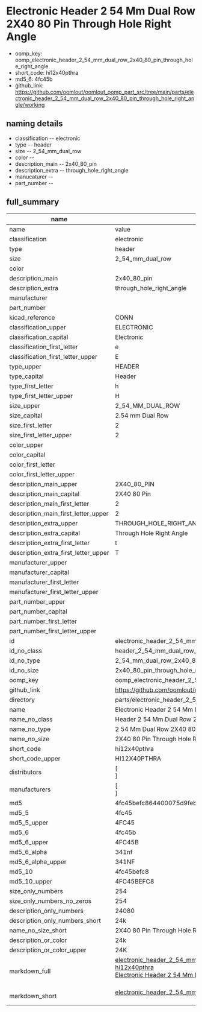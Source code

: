 # Electronic Header 2 54 Mm Dual Row 2X40 80 Pin Through Hole Right Angle

  
* oomp_key: oomp_electronic_header_2_54_mm_dual_row_2x40_80_pin_through_hole_right_angle 
* short_code: hi12x40pthra
* md5_6: 4fc45b  
* github_link: https://github.com/oomlout/oomlout_oomp_part_src/tree/main/parts/electronic_header_2_54_mm_dual_row_2x40_80_pin_through_hole_right_angle/working  
## naming details
* classification -- electronic
* type -- header
* size -- 2_54_mm_dual_row
* color -- 
* description_main -- 2x40_80_pin
* description_extra -- through_hole_right_angle
* manucaturer -- 
* part_number -- 





## full_summary
| name | value | 
| --- | --- | 
| name | value | 
| classification | electronic | 
| type | header | 
| size | 2_54_mm_dual_row | 
| color |  | 
| description_main | 2x40_80_pin | 
| description_extra | through_hole_right_angle | 
| manufacturer |  | 
| part_number |  | 
| kicad_reference | CONN | 
| classification_upper | ELECTRONIC | 
| classification_capital | Electronic | 
| classification_first_letter | e | 
| classification_first_letter_upper | E | 
| type_upper | HEADER | 
| type_capital | Header | 
| type_first_letter | h | 
| type_first_letter_upper | H | 
| size_upper | 2_54_MM_DUAL_ROW | 
| size_capital | 2.54 mm Dual Row | 
| size_first_letter | 2 | 
| size_first_letter_upper | 2 | 
| color_upper |  | 
| color_capital |  | 
| color_first_letter |  | 
| color_first_letter_upper |  | 
| description_main_upper | 2X40_80_PIN | 
| description_main_capital | 2X40 80 Pin | 
| description_main_first_letter | 2 | 
| description_main_first_letter_upper | 2 | 
| description_extra_upper | THROUGH_HOLE_RIGHT_ANGLE | 
| description_extra_capital | Through Hole Right Angle | 
| description_extra_first_letter | t | 
| description_extra_first_letter_upper | T | 
| manufacturer_upper |  | 
| manufacturer_capital |  | 
| manufacturer_first_letter |  | 
| manufacturer_first_letter_upper |  | 
| part_number_upper |  | 
| part_number_capital |  | 
| part_number_first_letter |  | 
| part_number_first_letter_upper |  | 
| id | electronic_header_2_54_mm_dual_row_2x40_80_pin_through_hole_right_angle | 
| id_no_class | header_2_54_mm_dual_row_2x40_80_pin_through_hole_right_angle | 
| id_no_type | 2_54_mm_dual_row_2x40_80_pin_through_hole_right_angle | 
| id_no_size | 2x40_80_pin_through_hole_right_angle | 
| oomp_key | oomp_electronic_header_2_54_mm_dual_row_2x40_80_pin_through_hole_right_angle | 
| github_link | https://github.com/oomlout/oomlout_oomp_part_src/tree/main/parts/electronic_header_2_54_mm_dual_row_2x40_80_pin_through_hole_right_angle/working | 
| directory | parts/electronic_header_2_54_mm_dual_row_2x40_80_pin_through_hole_right_angle | 
| name | Electronic Header 2 54 Mm Dual Row 2X40 80 Pin Through Hole Right Angle | 
| name_no_class | Header 2 54 Mm Dual Row 2X40 80 Pin Through Hole Right Angle | 
| name_no_type | 2 54 Mm Dual Row 2X40 80 Pin Through Hole Right Angle | 
| name_no_size | 2X40 80 Pin Through Hole Right Angle | 
| short_code | hi12x40pthra | 
| short_code_upper | HI12X40PTHRA | 
| distributors | [<br>] | 
| manufacturers | [<br>] | 
| md5 | 4fc45befc864400075d9febd04daf7c0 | 
| md5_5 | 4fc45 | 
| md5_5_upper | 4FC45 | 
| md5_6 | 4fc45b | 
| md5_6_upper | 4FC45B | 
| md5_6_alpha | 341nf | 
| md5_6_alpha_upper | 341NF | 
| md5_10 | 4fc45befc8 | 
| md5_10_upper | 4FC45BEFC8 | 
| size_only_numbers | 254 | 
| size_only_numbers_no_zeros | 254 | 
| description_only_numbers | 24080 | 
| description_only_numbers_short | 24k | 
| name_no_size_short | 2X40 80 Pin Through Hole Right Angle | 
| description_or_color | 24k | 
| description_or_color_upper | 24K | 
| markdown_full | [electronic_header_2_54_mm_dual_row_2x40_80_pin_through_hole_right_angle](https://github.com/oomlout/oomlout_oomp_part_src/tree/main/parts/electronic_header_2_54_mm_dual_row_2x40_80_pin_through_hole_right_angle/working)<br>[hi12x40pthra](https://github.com/oomlout/oomlout_oomp_part_src/tree/main/parts/electronic_header_2_54_mm_dual_row_2x40_80_pin_through_hole_right_angle/working)<br>[Electronic Header 2 54 Mm Dual Row 2X40 80 Pin Through Hole Right Angle](https://github.com/oomlout/oomlout_oomp_part_src/tree/main/parts/electronic_header_2_54_mm_dual_row_2x40_80_pin_through_hole_right_angle/working)<br><br> | 
| markdown_short | [electronic_header_2_54_mm_dual_row_2x40_80_pin_through_hole_right_angle](https://github.com/oomlout/oomlout_oomp_part_src/tree/main/parts/electronic_header_2_54_mm_dual_row_2x40_80_pin_through_hole_right_angle/working)<br><br> | 
